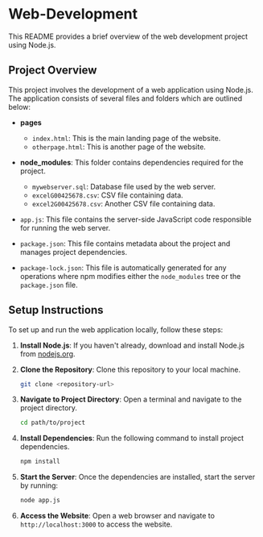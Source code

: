 # Web-Development

This README provides a brief overview of the web development project using Node.js.

## Project Overview

This project involves the development of a web application using Node.js. The application consists of several files and folders which are outlined below:

- **pages**
  - `index.html`: This is the main landing page of the website.
  - `otherpage.html`: This is another page of the website.

- **node_modules**: This folder contains dependencies required for the project.
  - `mywebserver.sql`: Database file used by the web server.
  - `excelG00425678.csv`: CSV file containing data.
  - `excel2G00425678.csv`: Another CSV file containing data.

- `app.js`: This file contains the server-side JavaScript code responsible for running the web server.

- `package.json`: This file contains metadata about the project and manages project dependencies.

- `package-lock.json`: This file is automatically generated for any operations where npm modifies either the `node_modules` tree or the `package.json` file.

## Setup Instructions

To set up and run the web application locally, follow these steps:

1. **Install Node.js**: If you haven't already, download and install Node.js from [nodejs.org](https://nodejs.org/).

2. **Clone the Repository**: Clone this repository to your local machine.

   ```bash
   git clone <repository-url>
   ```

3. **Navigate to Project Directory**: Open a terminal and navigate to the project directory.

   ```bash
   cd path/to/project
   ```

4. **Install Dependencies**: Run the following command to install project dependencies.

   ```bash
   npm install
   ```

5. **Start the Server**: Once the dependencies are installed, start the server by running:

   ```bash
   node app.js
   ```

6. **Access the Website**: Open a web browser and navigate to `http://localhost:3000` to access the website.

